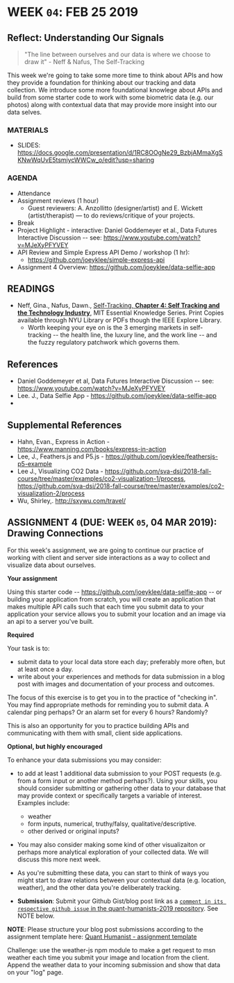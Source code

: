 # WEEK `04`: FEB 25 2019
## Reflect: Understanding Our Signals

> "The line between ourselves and our data is where we choose to draw it" - Neff & Nafus, The Self-Tracking

This week we're going to take some more time to think about APIs and how they provide a foundation for thinking about our tracking and data collection. We introduce some more foundational knowlege about APIs and build from some starter code to work with some biometric data (e.g. our photos) along with contextual data that may provide more insight into our data selves.

### MATERIALS
- SLIDES: https://docs.google.com/presentation/d/1RC8OOgNe29_BzbjAMmaXgSKNwWqUvE5tsmiycWWCw_o/edit?usp=sharing

### AGENDA

- Attendance
- Assignment reviews (1 hour)
  - Guest reviewers: A. Anzollitto (designer/artist) and E. Wickett (artist/therapist) — to do reviews/critique of your projects.
- Break
- Project Highlight - interactive: Daniel Goddemeyer et al., Data Futures Interactive Discussion -- see: https://www.youtube.com/watch?v=MJeXyPFYVEY
- API Review and Simple Express API Demo / workshop (1 hr):
  - https://github.com/joeyklee/simple-express-api
- Assignment 4 Overview: https://github.com/joeyklee/data-selfie-app



## READINGS
- Neff, Gina., Nafus, Dawn., [Self-Tracking, **Chapter 4: Self Tracking and the Technology Industry**](https://ieeexplore-ieee-org.proxy.library.nyu.edu/book/7580017?bknumber=7580017), MIT Essential Knowledge Series. Print Copies available through NYU Library or PDFs though the IEEE Explore Library. 
    - Worth keeping your eye on is the 3 emerging markets in self-tracking -- the health line, the luxury line, and the work line -- and the fuzzy regulatory patchwork which governs them. 

## References 
- Daniel Goddemeyer et al, Data Futures Interactive Discussion -- see: https://www.youtube.com/watch?v=MJeXyPFYVEY
- Lee. J., Data Selfie App - https://github.com/joeyklee/data-selfie-app 
- 

## Supplemental References
- Hahn, Evan., Express in Action - https://www.manning.com/books/express-in-action
- Lee, J., Feathers.js and P5.js - https://github.com/joeyklee/feathersjs-p5-example 
- Lee J., Visualizing CO2 Data - https://github.com/sva-dsi/2018-fall-course/tree/master/examples/co2-visualization-1/process, https://github.com/sva-dsi/2018-fall-course/tree/master/examples/co2-visualization-2/process 
- Wu, Shirley,. http://sxywu.com/travel/


## ASSIGNMENT 4 (DUE: WEEK `05`, 04 MAR 2019): Drawing Connections

For this week's assignment, we are going to continue our practice of working with client and server side interactions as a way to collect and visualize data about ourselves. 

**Your assignment**

Using this starter code -- https://github.com/joeyklee/data-selfie-app -- or building your application from scratch, you will create an application that makes multiple API calls such that each time you submit data to your application your service allows you to submit your location and an image via an api to a server you've built. 

**Required**

Your task is to:

- submit data to your local data store each day; preferably more often, but at least once a day. 
- write about your experiences and methods for data submission in a blog post with images and documentation of your process and outcomes.

The focus of this exercise is to get you in to the practice of "checking in". You may find appropriate methods for reminding you to submit data. A calendar ping perhaps? Or an alarm set for every 6 hours? Randomly?

This is also an opportunity for you to practice building APIs and communicating with them with small, client side applications. 


**Optional, but highly encouraged**

To enhance your data submissions you may consider: 
- to add at least 1 additional data submission to your POST requests (e.g. from a form input or another method perhaps?).  Using your skills, you should consider submitting or gathering other data to your database that may provide context or specifically targets a variable of interest. Examples include:
  - weather
  - form inputs, numerical, truthy/falsy, qualitative/descriptive.
  - other derived or original inputs?
- You may also consider making some kind of other visualizaiton or perhaps more analytical exploration of your collected data. We will discuss this more next week.
- As you're submitting these data, you can start to think of ways you might start to draw relations between your contextual data (e.g. location, weather), and the other data you're deliberately tracking.

- **Submission**: Submit your Github Gist/blog post link as a [`comment in its respective github issue` in the quant-humanists-2019 repository](https://github.com/joeyklee/quant-humanists-2019/issues). See NOTE below.

**NOTE**: Please structure your blog post submissions according to the assignment template here: [Quant Humanist - assignment template](https://github.com/joeyklee/quant-humanists-2019/blob/master/_templates/assignment-submission-template.md)  


Challenge: use the weather-js npm module to make a get request to msn weather each time you submit your image and location from the client. Append the weather data to your incoming submission and show that data on your "log" page.



